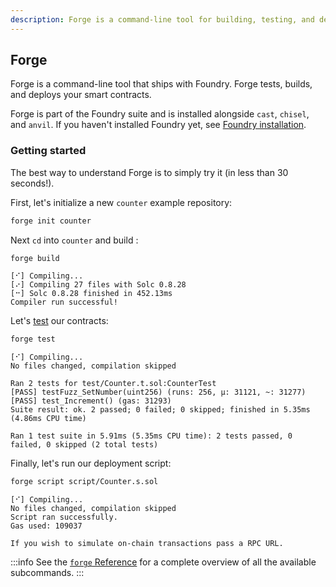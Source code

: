 ```yaml
---
description: Forge is a command-line tool for building, testing, and deploying smart contracts with advanced features like fuzzing and gas tracking.
---
```


## Forge

Forge is a command-line tool that ships with Foundry. Forge tests, builds, and deploys your smart contracts.

Forge is part of the Foundry suite and is installed alongside `cast`, `chisel`, and `anvil`. If you haven't installed Foundry
yet, see [Foundry installation](/introduction/installation).

### Getting started

The best way to understand Forge is to simply try it (in less than 30 seconds!).

First, let's initialize a new `counter` example repository:

```sh
forge init counter
```

Next `cd` into `counter` and build :

```sh
forge build
```

```console
[⠊] Compiling...
[⠔] Compiling 27 files with Solc 0.8.28
[⠒] Solc 0.8.28 finished in 452.13ms
Compiler run successful!
```

Let's [test](https://book.getfoundry.sh/forge/tests#tests) our contracts:

```sh
forge test
```

```console
[⠊] Compiling...
No files changed, compilation skipped

Ran 2 tests for test/Counter.t.sol:CounterTest
[PASS] testFuzz_SetNumber(uint256) (runs: 256, μ: 31121, ~: 31277)
[PASS] test_Increment() (gas: 31293)
Suite result: ok. 2 passed; 0 failed; 0 skipped; finished in 5.35ms (4.86ms CPU time)

Ran 1 test suite in 5.91ms (5.35ms CPU time): 2 tests passed, 0 failed, 0 skipped (2 total tests)
```

Finally, let's run our deployment script:

```sh
forge script script/Counter.s.sol
```

```
[⠊] Compiling...
No files changed, compilation skipped
Script ran successfully.
Gas used: 109037

If you wish to simulate on-chain transactions pass a RPC URL.
```

:::info
See the [`forge` Reference](/forge/reference/forge) for a complete overview of all the available subcommands.
:::
